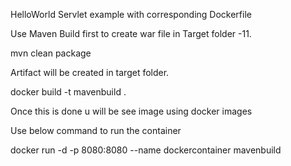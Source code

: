 HelloWorld Servlet example with corresponding Dockerfile

Use Maven Build first to create war file in Target folder -11.

mvn clean package

Artifact will be created in target folder.

docker build -t mavenbuild .

Once this is done u will be see image using docker images

Use below command to run the container

docker run -d -p 8080:8080 --name dockercontainer mavenbuild
